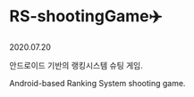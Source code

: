# RS-shootingGame:airplane:
2020.07.20

안드로이드 기반의 랭킹시스템 슈팅 게임.

Android-based Ranking System shooting game. 
